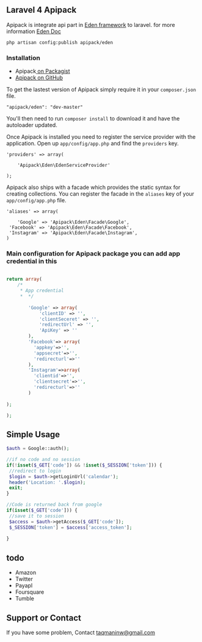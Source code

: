 ## Laravel 4 Apipack

Apipack is integrate api part in [Eden framework](https://www.eden-php.com) to laravel.
for more information  [Eden Doc](http://www.eden-php.com/documentation/)
~~~
php artisan config:publish apipack/eden
~~~

### Installation

*   Apipack[&nbsp;on Packagist](https://packagist.org/packages/apipack/eden)
*   [Apipack&nbsp;on GitHub](https://github.com/taqmaninw/laravel-4-apipack)

To get the lastest version of Apipack simply require it in your `composer.json` file.

~~~
"apipack/eden": "dev-master"
~~~

You'll then need to run `composer install` to download it and have the autoloader updated.

Once Apipack is installed you need to register the service provider with the application. Open up `app/config/app.php` and find the `providers` key.

~~~
'providers' => array(

    'Apipack\Eden\EdenServiceProvider'

);
~~~
Apipack also ships with a facade which provides the static syntax for creating collections. You can register the facade in the `aliases` key of your `app/config/app.php` file.
~~~
'aliases' => array(

    'Google' => 'Apipack\Eden\Facade\Google',
 'Facebook' => 'Apipack\Eden\Facade\Facebook',
 'Instagram' => 'Apipack\Eden\Facade\Instagram',
)
~~~
### Main configuration for Apipack package you can add app credential in this

~~~php

return array(
    /*
     * App credential 
     *  */
    
        'Google' => array(
            'clientID' => '',
            'clientSeceret' => '',
            'redirectUrl' => '',
            'ApiKey' => ''
        ),
        'Facebook'=> array(
          'appkey'=>'',
          'appsecret'=>'',
          'redirecturl'=>''
        ),
        'Instagram'=>array(
          'clientid'=>'',
          'clientsecret'=>'',
          'redirecturl'=>''
        )
    
);

);
~~~
###

## Simple Usage
   ~~~php
$auth = Google::auth();
 
//if no code and no session
if(!isset($_GET['code']) && !isset($_SESSION['token'])) {
    //redirect to login
    $login = $auth->getLoginUrl('calendar');
    header('Location: '.$login);
    exit;
}
 
//Code is returned back from google
if(isset($_GET['code'])) {
    //save it to session
    $access = $auth->getAccess($_GET['code']);
    $_SESSION['token'] = $access['access_token'];
     
}
   ~~~
## todo
   - Amazon
   - Twitter
   - Payapl
   - Foursquare
   - Tumble

## Support or Contact

If you have some problem, Contact taqmaninw@gmail.com
